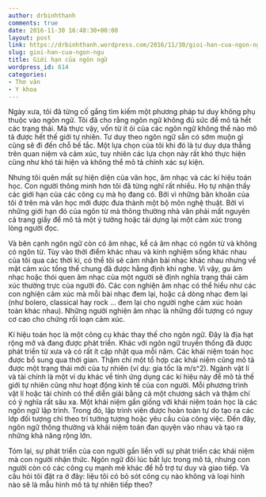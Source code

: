 ```yaml
---
author: drbinhthanh
comments: true
date: 2016-11-30 16:48:30+00:00
layout: post
link: https://drbinhthanh.wordpress.com/2016/11/30/gioi-han-cua-ngon-ngu/
slug: gioi-han-cua-ngon-ngu
title: Giới hạn của ngôn ngữ
wordpress_id: 614
categories:
- Thơ văn
- Y khoa
---
```


Ngày xưa, tôi đã từng cố gắng tìm kiếm một phương pháp tư duy không phụ thuộc vào ngôn ngữ. Tôi đã cho rằng ngôn ngữ không đủ sức để mô tả hết các trạng thái. Mà thực vậy, vốn từ ít ỏi của các ngôn ngữ không thể nào mô tả được hết thế giới tự nhiên. Tư duy theo ngôn ngữ sẵn có sớm muộn gì cũng sẽ đi đến chỗ bế tắc. Một lựa chọn của tôi khi đó là tư duy dựa thẳng trên quan niệm và cảm xúc, tuy nhiên các lựa chọn này rất khó thực hiện cũng như khó tái hiện và không thể mô tả chính xác sự kiện.




<!-- more -->


Nhưng tôi quên mất sự hiện diện của văn học, âm nhạc và các kí hiệu toán học. Con người thông minh hơn tôi đã từng nghĩ rất nhiều. Họ tự nhận thấy các giới hạn của các công cụ mà họ đang có. Bởi vì những băn khoăn của tôi ở trên mà văn học mới được đưa thành một bộ môn nghệ thuật. Bởi vì những giới hạn đó của ngôn từ mà thông thường nhà văn phải mất nguyên cả trang giấy để mô tả một ý tưởng hoặc tái dựng lại một cảm xúc trong lòng người đọc.

Và bên cạnh ngôn ngữ còn có âm nhạc, kể cả âm nhạc có ngôn từ và không có ngôn từ. Tùy vào thời điểm khác nhau và kinh nghiệm sống khác nhau của tôi qua các thời kì, có thể tôi sẽ cảm nhận bài nhạc khác nhau nhưng về mặt cảm xúc tổng thể chung đã được hằng định khi nghe. Vì vậy, gu âm nhạc hoặc thói quen âm nhạc của một người sẽ định nghĩa trạng thái cảm xúc thường trực của người đó. Các con nghiện âm nhạc có thể hiểu như các con nghiện cảm xúc mà mỗi bài nhạc đem lại, hoặc cả dòng nhạc đem lại (như bolero, classical hay rock ... đem lại cho người nghe cảm xúc hoàn toàn khác nhau). Những người nghiện âm nhạc là những đối tượng có nguy cơ cao cho chứng rối loạn cảm xúc.

Kí hiệu toán học là một công cụ khác thay thế cho ngôn ngữ. Đây là địa hạt rộng mở và đang được phát triển. Khác với ngôn ngữ truyền thống đã được phát triển từ xưa và có rất ít cập nhật qua mỗi năm. Các khái niệm toán học được bổ sung qua thời gian. Thậm chí một tổ hợp các khái niệm cũng mô tả được một trạng thái mới của tự nhiên (ví dụ: gia tốc là m/s^2). Ngành vật lí và tài chính là một ví dụ khác về tính ứng dụng các kí hiệu này để mô tả thế giới tự nhiên cũng như hoạt động kinh tế của con người. Mỗi phương trình vật lí hoặc tài chính có thể diễn giải bằng cả một chương sách và thậm chí có ý nghĩa rất sâu xa. Một khái niệm gần giống với khái niệm toán học là các ngôn ngữ lập trình. Trong đó, lập trình viên được hoàn toàn tự do tạo ra các lớp đối tượng chỉ theo trí tưởng tượng hoặc yêu cầu của công việc. Đến đây, ngôn ngữ thông thường và khái niệm toán đan quyện vào nhau và tạo ra những khả năng rộng lớn.

Tóm lại, sự phát triển của con người gắn liền với sự phát triển các khái niệm mà con người nhận thức. Ngôn ngữ đôi lúc bất lực trong mô tả, nhưng con người còn có các công cụ mạnh mẽ khác để hỗ trợ tư duy và giao tiếp. Và câu hỏi tôi đặt ra ở đây: liệu tôi có bỏ sót công cụ nào không và loại hình nào sẽ là mẫu hình mô tả tự nhiên tiếp theo?
